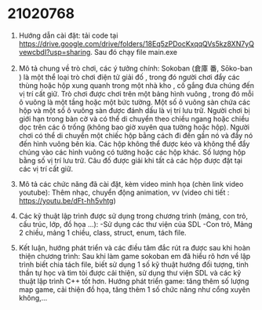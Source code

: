 # 21020768

1. Hướng dẫn cài đặt: tải code tại https://drive.google.com/drive/folders/18Eq5zPDocKxqqQVs5kz8XN7yQvewcbdI?usp=sharing. Sau đó chạy file main.exe

2. Mô tả chung về trò chơi, các ý tưởng chính:
Sokoban (倉庫 番, Sōko-ban ) là một thể loại trò chơi điện tử giải đố , trong đó người chơi đẩy các thùng hoặc hộp xung quanh trong một nhà kho , cố gắng đưa chúng đến vị trí cất giữ.
Trò chơi được chơi trên một bảng hình vuông , trong đó mỗi ô vuông là một tầng hoặc một bức tường. Một số ô vuông sàn chứa các hộp và một số ô vuông sàn được đánh dấu là vị trí lưu trữ.
Người chơi bị giới hạn trong bàn cờ và có thể di chuyển theo chiều ngang hoặc chiều dọc trên các ô trống (không bao giờ xuyên qua tường hoặc hộp). Người chơi có thể di chuyển một chiếc hộp bằng cách đi đến gần nó và đẩy nó đến hình vuông bên kia. Các hộp không thể được kéo và không thể đẩy chúng vào các hình vuông có tường hoặc các hộp khác. Số lượng hộp bằng số vị trí lưu trữ. Câu đố được giải khi tất cả các hộp được đặt tại các vị trí cất giữ.
3. Mô tả các chức năng đã cài đặt, kèm video minh họa (chèn link video youtube):
Thêm nhạc, chuyển động animation, vv (video chi tiết : https://youtu.be/dFt-hh5vhtg)
4. Các kỹ thuật lập trình được sử dụng trong chương trình (mảng, con trỏ, cấu trúc, lớp, đồ họa ...):
-Sử dụng các thư viện của SDL
-Con trỏ, Mảng 2 chiều, mảng 1 chiều, class, struct, enum, tách file.
5. Kết luận, hướng phát triển và các điều tâm đắc rút ra được sau khi hoàn thiện chương trình:
Sau khi làm game sokoban em đã hiểu rõ hơn về lập trình biết chia tách file, biết sử dụng 1 số kỹ thuật hướng đối tượng, tinh thần tự học và tìm tòi được cải thiện, sử dụng thư viện SDL và các kỹ thuật lập trình C++ tốt hơn.
Hướng phát triển game: tăng thêm số lượng map game, cải thiện đồ họa, tăng thêm 1 số chức năng như cổng xuyên không,...
